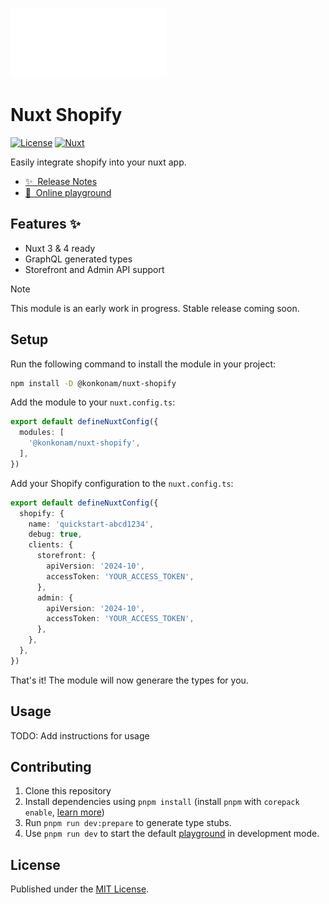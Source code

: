 ![nuxt-shopify](https://raw.githubusercontent.com/konkonam/nuxt-shopify/refs/heads/main/docs/.vitepress/assets/img/logo-small.png)

# Nuxt Shopify

[![License][license-src]][license-href]
[![Nuxt][nuxt-src]][nuxt-href]

Easily integrate shopify into your nuxt app.

- [✨ &nbsp;Release Notes](https://github.com/konkonam/nuxt-shopify/tree/main/CHANGELOG.md)
- [🏀 &nbsp;Online playground](https://stackblitz.com/github/konkonam/nuxt-shopify?file=playgrounds%2Fplayground%2Fnuxt.config.ts)

## Features ✨

- Nuxt 3 & 4 ready
- GraphQL generated types
- Storefront and Admin API support

> [!NOTE]
> This module is an early work in progress. Stable release coming soon.

## Setup

Run the following command to install the module in your project:

```bash
npm install -D @konkonam/nuxt-shopify
```

Add the module to your `nuxt.config.ts`:

```ts
export default defineNuxtConfig({
  modules: [
    '@konkonam/nuxt-shopify',
  ],
})
```

Add your Shopify configuration to the `nuxt.config.ts`:

```ts
export default defineNuxtConfig({
  shopify: {
    name: 'quickstart-abcd1234',
    debug: true,
    clients: {
      storefront: {
        apiVersion: '2024-10',
        accessToken: 'YOUR_ACCESS_TOKEN',
      },
      admin: {
        apiVersion: '2024-10',
        accessToken: 'YOUR_ACCESS_TOKEN',
      },
    },
  },
})
```

That's it! The module will now generare the types for you. 

## Usage

TODO: Add instructions for usage

## Contributing

1. Clone this repository
2. Install dependencies using `pnpm install` (install `pnpm` with `corepack enable`, [learn more](https://pnpm.io/installation#using-corepack))
3. Run `pnpm run dev:prepare` to generate type stubs.
4. Use `pnpm run dev` to start the default [playground](https://github.com/konkonam/nuxt-shopify/tree/main/playgrounds/playground) in development mode.

## License

Published under the [MIT License](https://github.com/konkonam/nuxt-shopify/tree/main/LICENSE).

[license-src]: https://img.shields.io/github/license/konkonam/nuxt-shopify.svg?style=flat&colorA=18181B&colorB=28CF8D
[license-href]: https://github.com/konkonam/nuxt-shopify/tree/main/LICENSE

[nuxt-src]: https://img.shields.io/badge/Nuxt-18181B?logo=nuxt.js
[nuxt-href]: https://nuxt.com